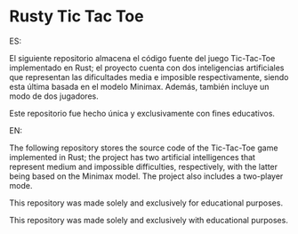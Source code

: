 # Rusty Tic Tac Toe

ES:

El siguiente repositorio almacena el código fuente del
juego Tic-Tac-Toe implementado en Rust; el proyecto
cuenta con dos inteligencias artificiales que representan
las dificultades media e imposible respectivamente, siendo
esta última basada en el modelo Minimax. Además, también
incluye un modo de dos jugadores.

Este repositorio fue hecho única y exclusivamente con
fines educativos.

EN:

The following repository stores the source code of 
the Tic-Tac-Toe game implemented in Rust; the project has 
two artificial intelligences that represent medium and 
impossible difficulties, respectively, with the latter being 
based on the Minimax model. 
The project also includes a two-player mode.

This repository was made solely and exclusively for educational purposes.

This repository was made solely and exclusively with
educational purposes.
